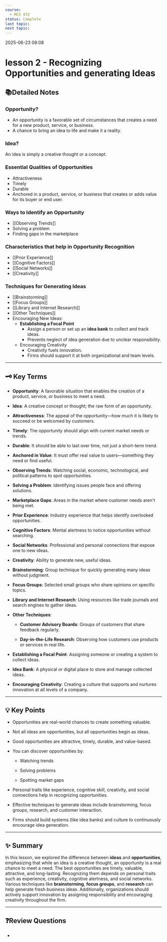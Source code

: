 ```yaml
---
course:
  - MCS 472
status: Complete
last topic: 
next topic:
---
```


2025-06-23 08:08

# lesson 2 - Recognizing Opportunities and generating Ideas

## 📚Detailed Notes

### **Opportunity?**
- An opportunity is a favorable set of circumstances that creates a need for a new product, service, or business.
- A chance to bring an idea to life and make it a reality.

### **Idea?**
An idea is simply a creative thought or a concept.

### **Essential Qualities of Opportunities**
- Attractiveness
- Timely
- Durable
- Anchored in a product, service, or business that creates or adds value for its buyer or end user.

### **Ways to Identify an Opportunity**
- [[Observing Trends]]
- Solving a problem
- Finding gaps in the marketplace

### **Characteristics that help in Opportunity Recognition**
- [[Prior Experience]]
- [[Cognitive Factors]]
- [[Social Networks]]
- [[Creativity]]

### **Techniques for Generating Ideas**
- [[Brainstorming]]
- [[Focus Groups]]
- [[Library and Internet Research]]
- [[Other Techniques]]
- Encouraging New Ideas:
	-  **Establishing a Focal Point**
		- Assign a person or set up an **idea bank** to collect and track ideas.
		- Prevents neglect of idea generation due to unclear responsibility.
	- Encouraging Creativity
		- Creativity fuels innovation.
		- Firms should support it at both organizational and team levels.



---
## 🗝️ Key Terms

- **Opportunity**: A favorable situation that enables the creation of a product, service, or business to meet a need.
    
- **Idea**: A creative concept or thought; the raw form of an opportunity.
    
- **Attractiveness**: The appeal of the opportunity—how much it is likely to succeed or be welcomed by customers.
    
- **Timely**: The opportunity should align with current market needs or trends.
    
- **Durable**: It should be able to last over time, not just a short-term trend.
    
- **Anchored in Value**: It must offer real value to users—something they need or find useful.
    
- **Observing Trends**: Watching social, economic, technological, and political patterns to spot opportunities.
    
- **Solving a Problem**: Identifying issues people face and offering solutions.
    
- **Marketplace Gaps**: Areas in the market where customer needs aren't being met.
    
- **Prior Experience**: Industry experience that helps identify overlooked opportunities.
    
- **Cognitive Factors**: Mental alertness to notice opportunities without searching.
    
- **Social Networks**: Professional and personal connections that expose one to new ideas.
    
- **Creativity**: Ability to generate new, useful ideas.
    
- **Brainstorming**: Group technique for quickly generating many ideas without judgment.
    
- **Focus Groups**: Selected small groups who share opinions on specific topics.
    
- **Library and Internet Research**: Using resources like trade journals and search engines to gather ideas.
    
- **Other Techniques**:
    
    - **Customer Advisory Boards**: Groups of customers that share feedback regularly.
        
    - **Day-in-the-Life Research**: Observing how customers use products or services in real life.
        
- **Establishing a Focal Point**: Assigning someone or creating a system to collect ideas.
    
- **Idea Bank**: A physical or digital place to store and manage collected ideas.
    
- **Encouraging Creativity**: Creating a culture that supports and nurtures innovation at all levels of a company.

---
## 💡 Key Points

- Opportunities are real-world chances to create something valuable.
    
- Not all ideas are opportunities, but all opportunities begin as ideas.
    
- Good opportunities are attractive, timely, durable, and value-based.
    
- You can discover opportunities by:
    
    - Watching trends
        
    - Solving problems
        
    - Spotting market gaps
        
- Personal traits like experience, cognitive skill, creativity, and social connections help in recognizing opportunities.
    
- Effective techniques to generate ideas include brainstorming, focus groups, research, and customer interaction.
    
- Firms should build systems (like idea banks) and culture to continuously encourage idea generation.

---
## ✨ Summary

In this lesson, we explored the difference between **ideas** and **opportunities**, emphasizing that while an idea is a creative thought, an opportunity is a real chance to meet a need. The best opportunities are timely, valuable, attractive, and long-lasting. Recognizing them depends on personal traits such as experience, creativity, cognitive alertness, and social networks. Various techniques like **brainstorming**, **focus groups**, and **research** can help generate fresh business ideas. Additionally, organizations should actively support innovation by assigning responsibility and encouraging creativity throughout the firm.

---
## ❓Review Questions

-